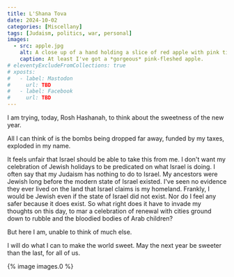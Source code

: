 ```yaml
---
title: L'Shana Tova
date: 2024-10-02
categories: [Miscellany]
tags: [Judaism, politics, war, personal]
images:
  - src: apple.jpg
    alt: A close up of a hand holding a slice of red apple with pink tinged flesh. The slice is dripping from one end with honey over a small glass bowl full of honey.
    caption: At least I've got a *gorgeous* pink-fleshed apple.
# eleventyExcludeFromCollections: true
# xposts:
#   - label: Mastodon
#     url: TBD
#   - label: Facebook
#     url: TBD
---
```


I am trying, today, Rosh Hashanah, to think about the sweetness of the new year.

All I can think of is the bombs being dropped far away, funded by my taxes, exploded in my name.

It feels unfair that Israel should be able to take this from me. I don't want my celebration of Jewish holidays to be predicated on what Israel is doing. I often say that my Judaism has nothing to do to Israel. My ancestors were Jewish long before the modern state of Israel existed. I've seen no evidence they ever lived on the land that Israel claims is my homeland. Frankly, I would be Jewish even if the state of Israel did not exist. Nor do I feel any safer because it does exist. So what right does it have to invade my thoughts on this day, to mar a celebration of renewal with cities ground down to rubble and the bloodied bodies of Arab children?

But here I am, unable to think of much else.

I will do what I can to make the world sweet. May the next year be sweeter than the last, for all of us.

{% image images.0 %}
